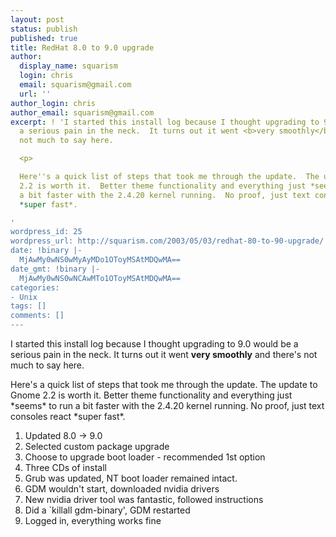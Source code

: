 ```yaml
---
layout: post
status: publish
published: true
title: RedHat 8.0 to 9.0 upgrade
author:
  display_name: squarism
  login: chris
  email: squarism@gmail.com
  url: ''
author_login: chris
author_email: squarism@gmail.com
excerpt: ! 'I started this install log because I thought upgrading to 9.0 would be
  a serious pain in the neck.  It turns out it went <b>very smoothly</b> and there''s
  not much to say here.

  <p>

  Here''s a quick list of steps that took me through the update.  The update to Gnome
  2.2 is worth it.  Better theme functionality and everything just *seems* to run
  a bit faster with the 2.4.20 kernel running.  No proof, just text consoles react
  *super fast*.

'
wordpress_id: 25
wordpress_url: http://squarism.com/2003/05/03/redhat-80-to-90-upgrade/
date: !binary |-
  MjAwMy0wNS0wMyAyMDo1OToyMSAtMDQwMA==
date_gmt: !binary |-
  MjAwMy0wNS0wNCAwMTo1OToyMSAtMDQwMA==
categories:
- Unix
tags: []
comments: []
---
```

<p>I started this install log because I thought upgrading to 9.0 would be a serious pain in the neck.  It turns out it went <b>very smoothly</b> and there's not much to say here.</p>
<p>
Here's a quick list of steps that took me through the update.  The update to Gnome 2.2 is worth it.  Better theme functionality and everything just *seems* to run a bit faster with the 2.4.20 kernel running.  No proof, just text consoles react *super fast*.
<a id="more"></a><a id="more-25"></a></p>
<ol>
<li>Updated 8.0 -> 9.0
<li>Selected custom package upgrade
<li>Choose to upgrade boot loader - recommended 1st option
<li>Three CDs of install
<li>Grub was updated, NT boot loader remained intact.
<li>GDM wouldn't start, downloaded nvidia drivers
<li>New nvidia driver tool was fantastic, followed instructions
<li>Did a `killall gdm-binary', GDM restarted
<li>Logged in, everything works fine
</ol></p>
